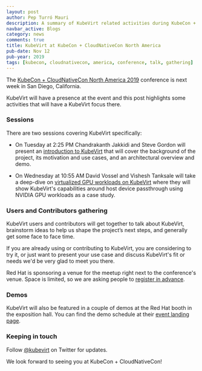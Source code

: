 ```yaml
---
layout: post
author: Pep Turró Mauri
description: A summary of KubeVirt related activities during KubeCon + CloudNativeCon North America 2019 in San Diego
navbar_active: Blogs
category: news
comments: true
title: KubeVirt at KubeCon + CloudNativeCon North America
pub-date: Nov 12
pub-year: 2019
tags: [kubecon, cloudnativecon, america, conference, talk, gathering]
---
```


The [KubeCon + CloudNativeCon North America 2019](https://events.linuxfoundation.org/events/kubecon-cloudnativecon-north-america-2019/)
conference is next week in San Diego, California.

KubeVirt will have a presence at the event and this post highlights some
activities that will have a KubeVirt focus there.

### Sessions

There are two sessions covering KubeVirt specifically:

- On Tuesday at 2:25 PM Chandrakanth Jakkidi and Steve Gordon will present an
  [introduction to KubeVirt](https://sched.co/VyBC) that will cover the
  background of the project, its motivation and use cases, and an architectural
  overview and demo.

- On Wednesday at 10:55 AM David Vossel and Vishesh Tanksale will take a deep-dive
  on [virtualized GPU workloads on KubeVirt](https://sched.co/VnjX) where they
  will show KubeVirt's capabilities around host device passthrough using NVIDIA
  GPU workloads as a case study.

### Users and Contributors gathering

KubeVirt users and contributors will get together to talk about KubeVirt,
brainstorm ideas to help us shape the project’s next steps, and generally get
some face to face time.

If you are already using or contributing to KubeVirt, you are considering to try
it, or just want to present your use case and discuss KubeVirt's fit or needs
we'd be very glad to meet you there.

Red Hat is sponsoring a venue for the meetup right next to the conference's
venue. Space is limited, so we are asking people to [register in
advance](https://kubevirt-kubecon19na.eventbrite.com).

### Demos

KubeVirt will also be featured in a couple of demos at the Red Hat booth in
the exposition hall. You can find the demo schedule at their [event landing page](https://www.redhat.com/en/events/red-hat-kubecon-cloudnativecon-north-america-2019).

### Keeping in touch

Follow [@kubevirt](https://twitter.com/kubevirt) on Twitter for updates.

We look forward to seeing you at KubeCon + CloudNativeCon!
